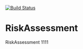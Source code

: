 [![Build Status](https://dev.azure.com/francoisvanstaden/SAPUI5%20CICD/_apis/build/status/fvsgit.RiskAssessment?branchName=master)](https://dev.azure.com/francoisvanstaden/SAPUI5%20CICD/_build/latest?definitionId=2&branchName=master)

# RiskAssessment
RiskAssessment
1111
